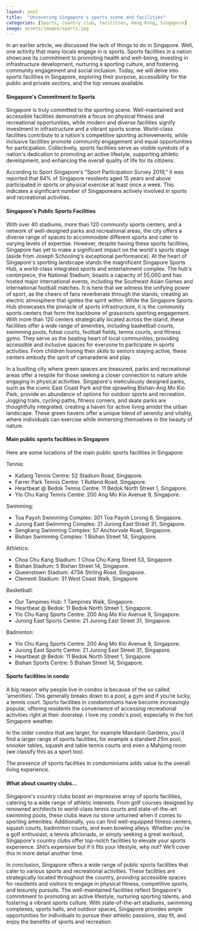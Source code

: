 ```yaml
---
layout: post
title:  "Uncovering Singapore's sports scene and facilities"
categories: [Sports, Country club, facilities, Hong Kong, Singapore]
image: assets/images/sports.jpg
---
```


In an earlier article, we discussed the lack of things to do in Singapore. Well, one activity that many locals engage in is sports. Sports facilities in a nation showcase its commitment to promoting health and well-being, investing in infrastructure development, nurturing a sporting culture, and fostering community engagement and social inclusion. Today, we will delve into sports facilities in Singapore, exploring their purpose, accessibility for the public and private sectors, and the top venues available.

#### Singapore's Commitment to Sports

Singapore is truly committed to the sporting scene. Well-maintained and accessible facilities demonstrate a focus on physical fitness and recreational opportunities, while modern and diverse facilities signify investment in infrastructure and a vibrant sports scene. World-class facilities contribute to a nation's competitive sporting achievements, while inclusive facilities promote community engagement and equal opportunities for participation. Collectively, sports facilities serve as visible symbols of a nation's dedication to promoting an active lifestyle, supporting athletic development, and enhancing the overall quality of life for its citizens.

According to Sport Singapore's "Sport Participation Survey 2019," it was reported that 84% of Singapore residents aged 15 years and above participated in sports or physical exercise at least once a week. This indicates a significant number of Singaporeans actively involved in sports and recreational activities.

#### Singapore's Public Sports Facilities

With over 40 stadiums, more than 120 community sports centers, and a network of well-designed parks and recreational areas, the city offers a diverse range of spaces to accommodate different sports and cater to varying levels of expertise. However, despite having these sports facilities, Singapore has yet to make a significant impact on the world's sports stage (aside from Joseph Schooling's exceptional performance).
At the heart of Singapore's sporting landscape stands the magnificent Singapore Sports Hub, a world-class integrated sports and entertainment complex. The hub's centerpiece, the National Stadium, boasts a capacity of 55,000 and has hosted major international events, including the Southeast Asian Games and international football matches. It is here that we witness the unifying power of sport, as the cheers of fans reverberate through the stands, creating an electric atmosphere that ignites the spirit within.
While the Singapore Sports Hub showcases the pinnacle of sports infrastructure, it is the community sports centers that form the backbone of grassroots sporting engagement. With more than 120 centers strategically located across the island, these facilities offer a wide range of amenities, including basketball courts, swimming pools, futsal courts, football fields, tennis courts, and fitness gyms. They serve as the beating heart of local communities, providing accessible and inclusive spaces for everyone to participate in sports activities. From children honing their skills to seniors staying active, these centers embody the spirit of camaraderie and play.

In a bustling city where green spaces are treasured, parks and recreational areas offer a respite for those seeking a closer connection to nature while engaging in physical activities. Singapore's meticulously designed parks, such as the iconic East Coast Park and the sprawling Bishan-Ang Mo Kio Park, provide an abundance of options for outdoor sports and recreation. Jogging trails, cycling paths, fitness corners, and skate parks are thoughtfully integrated, creating a haven for active living amidst the urban landscape. These green havens offer a unique blend of serenity and vitality, where individuals can exercise while immersing themselves in the beauty of nature.

#### Main public sports facilities in Singapore

Here are some locations of the main public sports facilities in Singapore:

Tennis:
+ Kallang Tennis Centre: 52 Stadium Road, Singapore.
+ Farrer Park Tennis Centre: 1 Rutland Road, Singapore.
+ Heartbeat @ Bedok Tennis Centre: 11 Bedok North Street 1, Singapore.
+ Yio Chu Kang Tennis Centre: 200 Ang Mo Kio Avenue 9, Singapore.

Swimming:
+ Toa Payoh Swimming Complex: 301 Toa Payoh Lorong 6, Singapore.
+ Jurong East Swimming Complex: 21 Jurong East Street 31, Singapore.
+ Sengkang Swimming Complex: 57 Anchorvale Road, Singapore.
+ Bishan Swimming Complex: 1 Bishan Street 14, Singapore.

Athletics:
+ Choa Chu Kang Stadium: 1 Choa Chu Kang Street 53, Singapore.
+ Bishan Stadium: 5 Bishan Street 14, Singapore.
+ Queenstown Stadium: 473A Stirling Road, Singapore.
+ Clementi Stadium: 31 West Coast Walk, Singapore.

Basketball:
+ Our Tampines Hub: 1 Tampines Walk, Singapore.
+ Heartbeat @ Bedok: 11 Bedok North Street 1, Singapore.
+ Yio Chu Kang Sports Centre: 200 Ang Mo Kio Avenue 9, Singapore.
+ Jurong East Sports Centre: 21 Jurong East Street 31, Singapore.

Badminton:
+ Yio Chu Kang Sports Centre: 200 Ang Mo Kio Avenue 9, Singapore.
+ Jurong East Sports Centre: 21 Jurong East Street 31, Singapore.
+ Heartbeat @ Bedok: 11 Bedok North Street 1, Singapore.
+ Bishan Sports Centre: 5 Bishan Street 14, Singapore.

#### Sports facilities in condo

A big reason why people live in condos is because of the so called ‘amenities’. This generally breaks down to a pool, a gym and if you’re lucky, a tennis court. Sports facilities in condominiums have become increasingly popular, offering residents the convenience of accessing recreational activities right at their doorstep. I love my condo's pool, especially in the hot Singapore weather.

In the older condos that are larger, for example Mandarin Gardens, you’d find a larger range of sports facilities, for example a standard 25m pool, snooker tables, squash and table tennis courts and even a Mahjong room (we classify this as a sport too).

The presence of sports facilities in condominiums adds value to the overall living experience.

#### What about country clubs...

Singapore's country clubs boast an impressive array of sports facilities, catering to a wide range of athletic interests. From golf courses designed by renowned architects to world-class tennis courts and state-of-the-art swimming pools, these clubs leave no stone unturned when it comes to sporting amenities. Additionally, you can find well-equipped fitness centers, squash courts, badminton courts, and even bowling alleys. Whether you're a golf enthusiast, a tennis aficionado, or simply seeking a great workout, Singapore's country clubs offer top-notch facilities to elevate your sports experience. Shit’s expensive but if it fits your lifestyle, why not? We’ll cover this in more detail another time.

In conclusion, Singapore offers a wide range of public sports facilities that cater to various sports and recreational activities. These facilities are strategically located throughout the country, providing accessible spaces for residents and visitors to engage in physical fitness, competitive sports, and leisurely pursuits. The well-maintained facilities reflect Singapore's commitment to promoting an active lifestyle, nurturing sporting talents, and fostering a vibrant sports culture. With state-of-the-art stadiums, swimming complexes, sports halls, and outdoor spaces, Singapore provides ample opportunities for individuals to pursue their athletic passions, stay fit, and enjoy the benefits of sports and recreation.
